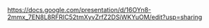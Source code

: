 https://docs.google.com/presentation/d/16OYn8-2mmx_7EN8L8RFRIC52tmXyvZrfZ2DSiWKYuOM/edit?usp=sharing




